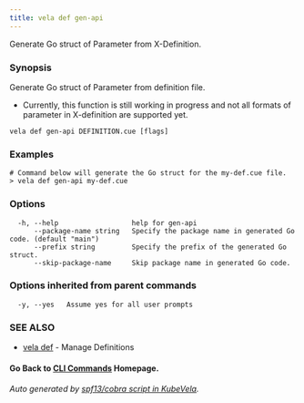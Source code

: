 ```yaml
---
title: vela def gen-api
---
```


Generate Go struct of Parameter from X-Definition.

### Synopsis

Generate Go struct of Parameter from definition file.
* Currently, this function is still working in progress and not all formats of parameter in X-definition are supported yet.

```
vela def gen-api DEFINITION.cue [flags]
```

### Examples

```
# Command below will generate the Go struct for the my-def.cue file.
> vela def gen-api my-def.cue
```

### Options

```
  -h, --help                  help for gen-api
      --package-name string   Specify the package name in generated Go code. (default "main")
      --prefix string         Specify the prefix of the generated Go struct.
      --skip-package-name     Skip package name in generated Go code.
```

### Options inherited from parent commands

```
  -y, --yes   Assume yes for all user prompts
```

### SEE ALSO

* [vela def](vela_def.md)	 - Manage Definitions

#### Go Back to [CLI Commands](vela.md) Homepage.


###### Auto generated by [spf13/cobra script in KubeVela](https://github.com/kubevela/kubevela/tree/master/hack/docgen).

